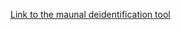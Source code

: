 [Link to the maunal deidentification tool](http://htmlpreview.github.io/?https://github.com/writecrow/ciabatta/blob/master/manual_deidentification/interactive_de-identifying_tool/index.html)
